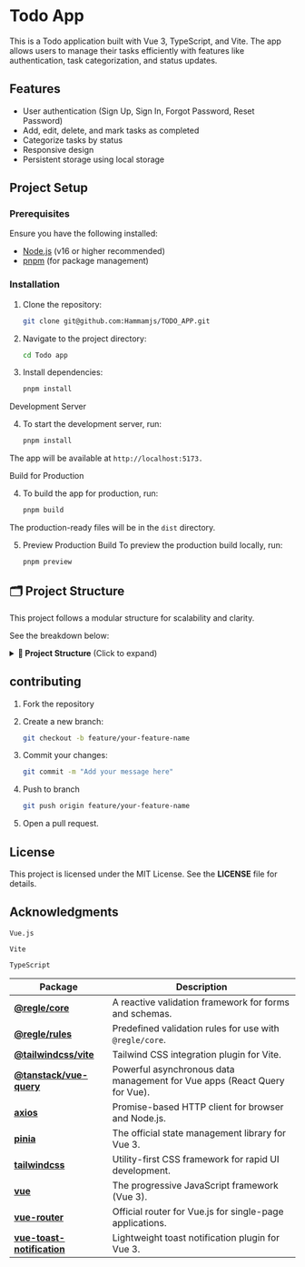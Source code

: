 # Todo App

This is a Todo application built with Vue 3, TypeScript, and Vite. The app allows users to manage their tasks efficiently with features like authentication, task categorization, and status updates.

## Features

- User authentication (Sign Up, Sign In, Forgot Password, Reset Password)
- Add, edit, delete, and mark tasks as completed
- Categorize tasks by status
- Responsive design
- Persistent storage using local storage

## Project Setup

### Prerequisites

Ensure you have the following installed:

- [Node.js](https://nodejs.org/) (v16 or higher recommended)
- [pnpm](https://pnpm.io/) (for package management)

### Installation

1. Clone the repository:

   ```bash
   git clone git@github.com:Hammamjs/TODO_APP.git

   ```

2. Navigate to the project directory:

   ```bash
   cd Todo app
   ```

3. Install dependencies:

   ```bash
   pnpm install
   ```

Development Server

4. To start the development server, run:

   ```bash
   pnpm install
   ```

The app will be available at `http://localhost:5173.`

Build for Production

4. To build the app for production, run:

   ```bash
   pnpm build
   ```

The production-ready files will be in the `dist` directory.

5. Preview Production Build To preview the production build locally, run:

   ```bash
   pnpm preview
   ```

## 🗂️ Project Structure

This project follows a modular structure for scalability and clarity.

See the breakdown below:

<details>
<summary><strong>📁 Project Structure</strong> (Click to expand)</summary>

```text
Todo-app/
├── data/                 # Contains static data files
│   └── todos.json        # Example todos data
├── public/               # Public assets served as-is
│   └── vite.svg          # Vite logo
├── src/                  # Source code
│   ├── api/              # API modules (e.g., fetchTodos.ts)
│   ├── assets/           # Static assets (images, icons, etc.)
│   ├── components/       # Vue components
│   │   └── ui/           # Reusable UI components (buttons, inputs)
│   ├── composables/      # Vue composables (custom hooks)
│   ├── routes/           # Application routes
│   ├── store/            # Pinia or Vuex stores
│   ├── types/            # TypeScript type definitions
│   ├── utils/            # Utility/helper functions
│   └── views/            # Page-level components (e.g., Home.vue, TodoPage.vue)
├── index.html            # Main HTML entry point
├── package.json          # Project metadata and scripts
├── tsconfig.json         # TypeScript configuration
├── vite.config.ts        # Vite build configuration
└── README.md             # Project documentation
```

</details>

## contributing

1. Fork the repository
2. Create a new branch:

   ```bash
   git checkout -b feature/your-feature-name
   ```

3. Commit your changes:

   ```bash
   git commit -m "Add your message here"
   ```

4. Push to branch

   ```bash
   git push origin feature/your-feature-name
   ```

5. Open a pull request.

## License

This project is licensed under the MIT License. See the **LICENSE** file for details.

## Acknowledgments

```text
Vue.js
```

```text
Vite
```

```text
TypeScript
```

| Package                                                                            | Description                                                               |
| ---------------------------------------------------------------------------------- | ------------------------------------------------------------------------- |
| **[@regle/core](https://www.npmjs.com/package/@regle/core)**                       | A reactive validation framework for forms and schemas.                    |
| **[@regle/rules](https://www.npmjs.com/package/@regle/rules)**                     | Predefined validation rules for use with `@regle/core`.                   |
| **[@tailwindcss/vite](https://www.npmjs.com/package/@tailwindcss/vite)**           | Tailwind CSS integration plugin for Vite.                                 |
| **[@tanstack/vue-query](https://www.npmjs.com/package/@tanstack/vue-query)**       | Powerful asynchronous data management for Vue apps (React Query for Vue). |
| **[axios](https://www.npmjs.com/package/axios)**                                   | Promise-based HTTP client for browser and Node.js.                        |
| **[pinia](https://www.npmjs.com/package/pinia)**                                   | The official state management library for Vue 3.                          |
| **[tailwindcss](https://www.npmjs.com/package/tailwindcss)**                       | Utility-first CSS framework for rapid UI development.                     |
| **[vue](https://www.npmjs.com/package/vue)**                                       | The progressive JavaScript framework (Vue 3).                             |
| **[vue-router](https://www.npmjs.com/package/vue-router)**                         | Official router for Vue.js for single-page applications.                  |
| **[vue-toast-notification](https://www.npmjs.com/package/vue-toast-notification)** | Lightweight toast notification plugin for Vue 3.                          |
